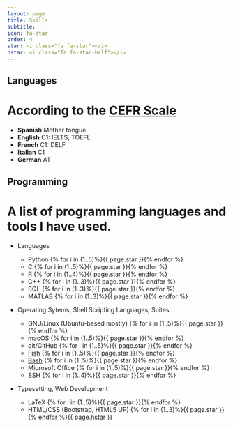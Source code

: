```yaml
---
layout: page 
title: Skills
subtitle: 
icon: fa-star
order: 4
star: <i class="fa fa-star"></i> 
hstar: <i class="fa fa-star-half"></i> 
---
```


## Languages
# According to the [CEFR Scale](https://www.coe.int/en/web/common-european-framework-reference-languages/level-descriptions)
- **Spanish** Mother tongue 
- **English** C1: IELTS, TOEFL
- **French** C1: DELF
- **Italian** C1
- **German** A1

## Programming 
# A list of programming languages and tools I have used.
- Languages
    - Python {% for i in (1..5)%}{{ page.star }}{% endfor %}
    - C {% for i in (1..5)%}{{ page.star }}{% endfor %}
    - R {% for i in (1..4)%}{{ page.star }}{% endfor %}
    - C++ {% for i in (1..3)%}{{ page.star }}{% endfor %}
    - SQL {% for i in (1..3)%}{{ page.star }}{% endfor %}
    - MATLAB {% for i in (1..3)%}{{ page.star }}{% endfor %}

- Operating Sytems, Shell Scripting Languages, Suites
    - GNU/Linux (Ubuntu-based mostly) {% for i in (1..5)%}{{ page.star }}{% endfor %}
    - macOS {% for i in (1..5)%}{{ page.star }}{% endfor %}
    - git/GitHub {% for i in (1..5)%}{{ page.star }}{% endfor %}
    - [Fish](https://fishshell.com/) {% for i in (1..5)%}{{ page.star }}{% endfor %}
    - [Bash](https://www.gnu.org/software/bash/) {% for i in (1..5)%}{{ page.star }}{% endfor %}
    - Microsoft Office {% for i in (1..5)%}{{ page.star }}{% endfor %}
    - SSH {% for i in (1..4)%}{{ page.star }}{% endfor %}

- Typesetting, Web Development
    - LaTeX {% for i in (1..5)%}{{ page.star }}{% endfor %}  
    - HTML/CSS (Bootstrap, HTML5 UP) {% for i in (1..3)%}{{ page.star }}{% endfor %}{{ page.hstar }}

